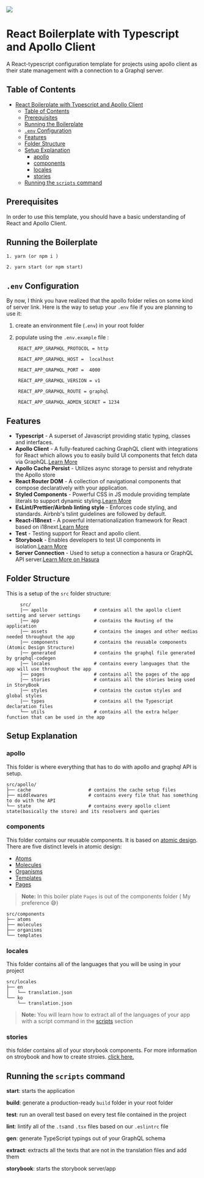 <img src="https://i.ibb.co/wCr7NNT/react-apollo.png" style="text-align:center"/>

# React Boilerplate with Typescript and Apollo Client

A React-typescript configuration template for projects using apollo client as their state management with a connection to a Graphql server.

## Table of Contents

- [React Boilerplate with Typescript and Apollo Client](#react-boilerplate-with-typescript-and-apollo-client)
	- [Table of Contents](#table-of-contents)
	- [Prerequisites](#prerequisites)
	- [Running the Boilerplate](#running-the-boilerplate)
	- [`.env` Configuration](#env-configuration)
	- [Features](#features)
	- [Folder Structure](#folder-structure)
	- [Setup Explanation](#setup-explanation)
		- [apollo](#apollo)
		- [components](#components)
		- [locales](#locales)
		- [stories](#stories)
	- [Running the `scripts` command](#running-the-scripts-command)

<a name="Prerequisite"></a>
## Prerequisites

In order to use this template, you should have a basic understanding of React and Apollo Client.

<a name="run"></a>

## Running the Boilerplate
    
	1. yarn (or npm i )

	2. yarn start (or npm start)

<a name="env"></a>
## `.env` Configuration

By now, I think you have realized that the apollo folder relies on some kind of server link. Here is the way to setup your `.env` file if you are planning to use it:
1. create an environment file (`.env`) in your root folder
2. populate using the `.env.example` file :
	
		REACT_APP_GRAPHQL_PROTOCOL = http

		REACT_APP_GRAPHQL_HOST =  localhost

		REACT_APP_GRAPHQL_PORT =  4000

		REACT_APP_GRAPHQL_VERSION = v1

		REACT_APP_GRAPHQL_ROUTE = graphql

		REACT_APP_GRAPHQL_ADMIN_SECRET = 1234
	

<a name="feat"></a>

## Features

- **Typescript** - A superset of Javascript providing static typing, classes and interfaces.
- **Apollo Client** - A fully-featured caching GraphQL client with integrations for React which allows you to easily build UI components that fetch data via GraphQL.[Learn More](https://www.apollographql.com/docs/react/)
- **Apollo Cache Persist** - Utilizes async storage to persist and rehydrate the Apollo store
- **React Router DOM** - A collection of navigational components that compose declaratively with your application.
- **Styled Components** - Powerful CSS in JS module providing template literals to support dynamic styling.[Learn More](https://styled-components.com/)
- **EsLint/Prettier/Airbnb linting style** - Enforces code styling, and standards. Airbnb's tslint guidelines are followed by default.
- **React-i18next** - A powerful internationalization framework for React based on i18next.[Learn More](https://react.i18next.com/)
- **Test** - Testing support for React and apollo client.
- **Storybook** - Enables developers to test UI components in isolation.[Learn More](https://storybook.js.org/)
- **Server Connection** - Used to setup a connection a hasura or GraphQL API server.[Learn More on Hasura](https://hasura.io/)


<a name="folder"></a>

## Folder Structure

This is a setup of the `src` folder structure:
		 
		 src/
		 |── apollo                 # contains all the apollo client setting and server settings							
		 |── app		            # contains the Routing of the application 
		 |── assets                 # contains the images and other medias needed throughout the app
		 |── components             # contains the reusable components (Atomic Design Structure)
		 |── generated              # contains the graphql file generated by graphql-codegen
		 |── locales                # contains every languages that the app will use throughout the app
		 |── pages                  # contains all the pages of the app
		 |── stories                # contains all the stories being used in StoryBook
		 |── styles                 # contains the custom styles and global styles
		 |── types                  # contains all the Typescript declaration files 
		 └── utils                  # contains all the extra helper function that can be used in the app
		
<a name="explain"></a>
## Setup Explanation

<a name="apollo"></a>
### apollo

This folder is where everything that has to do with apollo and graphql API is setup.

	src/apollo/
	├── cache                     # contains the cache setup files
	├── middlewares               # contains every file that has something to do with the API
	└── state                     # contains every apollo client state(basically the store) and its resolvers and queries

<a name="components"></a>
### components

This folder contains our reusable components. It is based on [atomic design](https://bradfrost.com/blog/post/atomic-web-design/).
There are five distinct levels in atomic design:
- [Atoms](https://bradfrost.com/blog/post/atomic-web-design/#atoms)
- [Molecules](https://bradfrost.com/blog/post/atomic-web-design/#molecules)
- [Organisms](https://bradfrost.com/blog/post/atomic-web-design/#organisms)
- [Templates](https://bradfrost.com/blog/post/atomic-web-design/#templates)
- [Pages](https://bradfrost.com/blog/post/atomic-web-design/#pages)

> **Note:** In this boiler plate `Pages` is out of the components folder ( My preference 😅)

	src/components
	├── atoms                    
	├── molecules               
	├── organisms                
	└── templates

<a name="locales"></a>
### locales
This folder contains all of the languages that you will be using in your project

	src/locales
	├── en
	│   └── translation.json
	└── ko
	    └── translation.json

> **Note:** You will learn how to extract all of the languages  of your app with a script command in the [scripts](#scripts) section

<a name="stories"></a>
### stories
this folder contains all of your storybook components. For more information on stroybook and how to create stroies. [click here.](https://storybook.js.org/docs/basics/introduction/)

<a name="scripts"></a>
## Running the `scripts` command


**start**: starts the application

**build**: generate a production-ready `build` folder in your root folder

**test**: run an overall test based on every test file contained in the project

**lint**: lintify all of the `.ts`and `.tsx` files based on our `.eslintrc` file

**gen**: generate TypeScript typings out of your GraphQL schema

**extract**: extracts all the texts that are not in the translation files and add them

**storybook**: starts the storybook server/app
		




